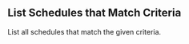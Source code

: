 List Schedules that Match Criteria
----------------------------------
List all schedules that match the given criteria.